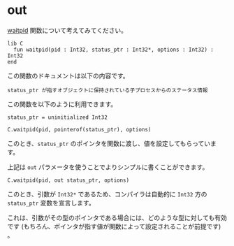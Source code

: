 # out

[waitpid](http://www.gnu.org/software/libc/manual/html_node/Process-Completion.html) 関数について考えてみてください。

```crystal
lib C
  fun waitpid(pid : Int32, status_ptr : Int32*, options : Int32) : Int32
end
```

この関数のドキュメントは以下の内容です。

```
status_ptr が指すオブジェクトに保持されている子プロセスからのステータス情報
```

この関数を以下のように利用できます。

```crystal
status_ptr = uninitialized Int32

C.waitpid(pid, pointerof(status_ptr), options)
```

このとき、`status_ptr` のポインタを関数に渡し、値を設定してもらっています。

上記は `out` パラメータを使うことでよりシンプルに書くことができます。

```crystal
C.waitpid(pid, out status_ptr, options)
```

このとき、引数が `Int32*` であるため、コンパイラは自動的に `Int32` 方の `status_ptr` 変数を宣言します。

これは、引数がその型のポインタである場合には、どのような型に対しても有効です (もちろん、ポインタが指す値が関数によって設定されることが前提です) 。
